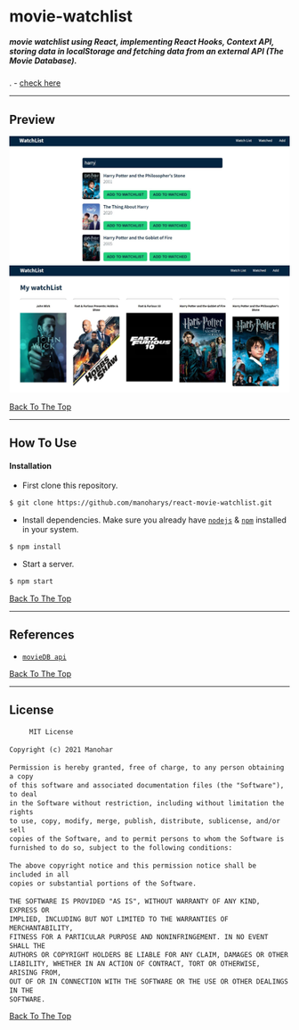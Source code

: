 # movie-watchlist
##### movie watchlist using React, implementing React Hooks, Context API, storing data in localStorage and fetching data from an external API (The Movie Database).
. - <a href='https://manoharys.github.io/react-movie-watchlist//'> check here </a>
  
---


## Preview
<img src = 'https://github.com/manoharys/react-movie-watchlist/blob/master/Capture1.JPG'>
<img src = 'https://github.com/manoharys/react-movie-watchlist/blob/master/Capture2.JPG'>

[Back To The Top](#movie-watchlist)

---

## How To Use

#### Installation

- First clone this repository.
```bash
$ git clone https://github.com/manoharys/react-movie-watchlist.git
```

- Install dependencies. Make sure you already have [`nodejs`](https://nodejs.org/en/) & [`npm`](https://www.npmjs.com/) installed in your system.
```bash
$ npm install 
```

- Start a server.
```bash
$ npm start
```

[Back To The Top](#movie-watchlist)
 
---

## References
 
-  [`movieDB api`](https://www.themoviedb.org/)

[Back To The Top](#facetime)

---

## License
         MIT License

    Copyright (c) 2021 Manohar

    Permission is hereby granted, free of charge, to any person obtaining a copy
    of this software and associated documentation files (the "Software"), to deal
    in the Software without restriction, including without limitation the rights
    to use, copy, modify, merge, publish, distribute, sublicense, and/or sell
    copies of the Software, and to permit persons to whom the Software is
    furnished to do so, subject to the following conditions:

    The above copyright notice and this permission notice shall be included in all
    copies or substantial portions of the Software.

    THE SOFTWARE IS PROVIDED "AS IS", WITHOUT WARRANTY OF ANY KIND, EXPRESS OR
    IMPLIED, INCLUDING BUT NOT LIMITED TO THE WARRANTIES OF MERCHANTABILITY,
    FITNESS FOR A PARTICULAR PURPOSE AND NONINFRINGEMENT. IN NO EVENT SHALL THE
    AUTHORS OR COPYRIGHT HOLDERS BE LIABLE FOR ANY CLAIM, DAMAGES OR OTHER
    LIABILITY, WHETHER IN AN ACTION OF CONTRACT, TORT OR OTHERWISE, ARISING FROM,
    OUT OF OR IN CONNECTION WITH THE SOFTWARE OR THE USE OR OTHER DEALINGS IN THE
    SOFTWARE.

[Back To The Top](#facetime)
